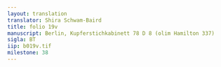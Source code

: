 ```yaml
---
layout: translation
translator: Shira Schwam-Baird
title: folio 19v
manuscript: Berlin, Kupferstichkabinett 78 D 8 (olim Hamilton 337)
sigla: BT
iip: b019v.tif
milestone: 38
---
```

